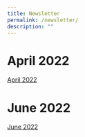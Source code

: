 ```yaml
---
title: Newsletter
permalink: /newsletter/
description: ""
---
```

# April 2022

[April 2022](/files/Sembawang%20Newsletter%20Vol6copy.pdf)

# June 2022 
[June 2022](/files/Sembawang%20Newsletter%20Vol6copy2.pdf)